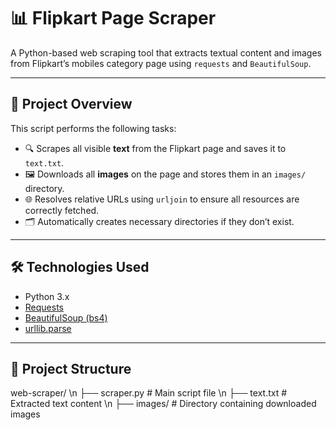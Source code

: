 # 📊 Flipkart Page Scraper

A Python-based web scraping tool that extracts textual content and images from Flipkart’s mobiles category page using `requests` and `BeautifulSoup`.

---

## 📌 Project Overview

This script performs the following tasks:

- 🔍 Scrapes all visible **text** from the Flipkart page and saves it to `text.txt`.
- 🖼 Downloads all **images** on the page and stores them in an `images/` directory.
- 🌐 Resolves relative URLs using `urljoin` to ensure all resources are correctly fetched.
- 🗂 Automatically creates necessary directories if they don’t exist.

---

## 🛠️ Technologies Used

- Python 3.x
- [Requests](https://docs.python-requests.org/en/master/)
- [BeautifulSoup (bs4)](https://www.crummy.com/software/BeautifulSoup/bs4/doc/)
- [urllib.parse](https://docs.python.org/3/library/urllib.parse.html)

---

## 📁 Project Structure

web-scraper/ \n
├── scraper.py # Main script file \n
├── text.txt # Extracted text content \n
├── images/ # Directory containing downloaded images
